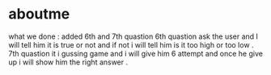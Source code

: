 # aboutme
what we done :
added 6th and 7th quastion 
6th quastion ask the user and I will tell him it is true or not and if not i will tell him is it too high or too low .
7th quastion it i gussing game and i will give him 6 attempt and once he give up i will show him the right answer .

